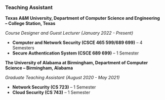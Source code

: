 ### Teaching Assistant

**Texas A&M University, Department of Computer Science and Engineering – College Station, Texas**

*Course Designer and Guest Lecturer (January 2022 - Present)*

- **Computer and Network Security (CSCE 465 599/689 699)** – 4 Semesters
- **Secure Authentication System (CSCE 689 699)** – 1 Semester

**The University of Alabama at Birmingham, Department of Computer Science – Birmingham, Alabama**

*Graduate Teaching Assistant (August 2020 - May 2021)*

- **Network Security (CS 723)** – 1 Semester
- **Cloud Security (CS 743)** – 1 Semester 
